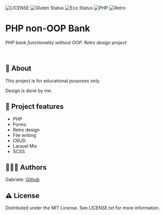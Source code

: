 ![LICENSE](https://img.shields.io/badge/license-MIT-blue.svg?style=flat-square)
![Gluten Status](https://img.shields.io/badge/Gluten-Free-green.svg)
![Eco Status](https://img.shields.io/badge/ECO-Friendly-green.svg)
![PHP](https://img.shields.io/badge/PHP-OOP-red.svg)
![Retro](https://img.shields.io/badge/Retro-Design-pink.svg)

# PHP non-OOP Bank

_PHP bank functionality without OOP. Retro design project_

<br>

## 🌟 About

This project is for educational purposes only. 

Design is done by me. 

## 🎯 Project features

-   PHP
-   Forms
-   Retro design
-   File writing
-   CRUD
-   Laravel Mix
-   SCSS


## 🧚🏻‍♀️ Authors

Gabriele: [Github](https://github.com/janusonyte)

## ⚠️ License

Distributed under the MIT License. See LICENSE.txt for more information.
